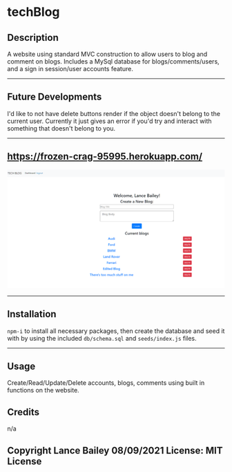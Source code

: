 # techBlog

## Description

A website using standard MVC construction to allow users to blog and comment on blogs. Includes a MySql database for blogs/comments/users, and a sign in session/user accounts feature. 

---
## Future Developments

I'd like to not have delete buttons render if the object doesn't belong to the current user. Currently it just gives an error if you'd try and interact with something that doesn't belong to you.

--- 

## https://frozen-crag-95995.herokuapp.com/

![Screenshot](./assets/screenshot.png)

--- 

## Installation

```npm-i``` to install all necessary packages, then create the database and seed it with by using the included ```db/schema.sql``` and ```seeds/index.js``` files.

--- 

## Usage

Create/Read/Update/Delete  accounts, blogs, comments using built in functions on the website.

## Credits

n/a

## Copyright Lance Bailey 08/09/2021 License: MIT License
